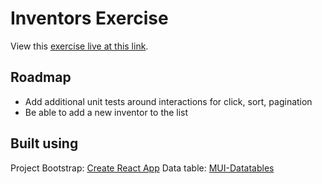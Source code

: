 # Inventors Exercise
View this [exercise live at this link](https://maha2490.github.io/inventors-exercise/).

## Roadmap
- Add additional unit tests around interactions for click, sort, pagination
- Be able to add a new inventor to the list

## Built using
Project Bootstrap: [Create React App](https://github.com/facebook/create-react-app)
Data table: [MUI-Datatables](https://github.com/gregnb/mui-datatables)

